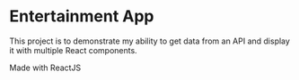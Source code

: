 # Entertainment App

This project is to demonstrate my ability to get data from an API and display it with multiple React components.

Made with ReactJS

